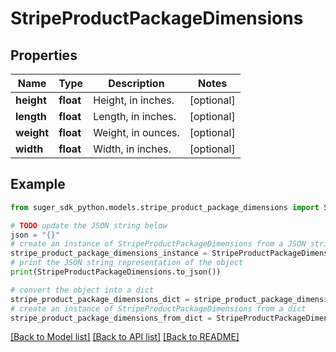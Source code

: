 # StripeProductPackageDimensions


## Properties

Name | Type | Description | Notes
------------ | ------------- | ------------- | -------------
**height** | **float** | Height, in inches. | [optional] 
**length** | **float** | Length, in inches. | [optional] 
**weight** | **float** | Weight, in ounces. | [optional] 
**width** | **float** | Width, in inches. | [optional] 

## Example

```python
from suger_sdk_python.models.stripe_product_package_dimensions import StripeProductPackageDimensions

# TODO update the JSON string below
json = "{}"
# create an instance of StripeProductPackageDimensions from a JSON string
stripe_product_package_dimensions_instance = StripeProductPackageDimensions.from_json(json)
# print the JSON string representation of the object
print(StripeProductPackageDimensions.to_json())

# convert the object into a dict
stripe_product_package_dimensions_dict = stripe_product_package_dimensions_instance.to_dict()
# create an instance of StripeProductPackageDimensions from a dict
stripe_product_package_dimensions_from_dict = StripeProductPackageDimensions.from_dict(stripe_product_package_dimensions_dict)
```
[[Back to Model list]](../README.md#documentation-for-models) [[Back to API list]](../README.md#documentation-for-api-endpoints) [[Back to README]](../README.md)


